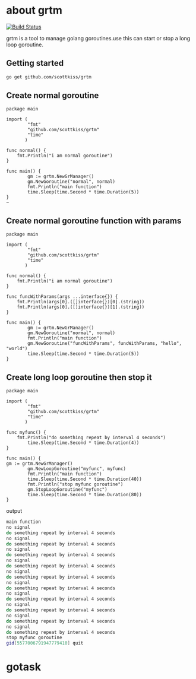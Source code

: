 # about grtm 
[![Build Status](https://travis-ci.org/scottkiss/grtm.svg?branch=master)](https://travis-ci.org/scottkiss/grtm)

grtm is a tool to manage golang goroutines.use this can start or stop a long loop goroutine.

## Getting started
```bash
go get github.com/scottkiss/grtm
```

## Create normal goroutine

```golang
package main

import (
        "fmt"
        "github.com/scottkiss/grtm"
        "time"
       )

func normal() {
    fmt.Println("i am normal goroutine")
}

func main() {
        gm := grtm.NewGrManager()
        gm.NewGoroutine("normal", normal)
        fmt.Println("main function")
        time.Sleep(time.Second * time.Duration(5))
}
~
```

## Create normal goroutine function with params

```golang
package main

import (
        "fmt"
        "github.com/scottkiss/grtm"
        "time"
       )

func normal() {
    fmt.Println("i am normal goroutine")
}

func funcWithParams(args ...interface{}) {
    fmt.Println(args[0].([]interface{})[0].(string))
    fmt.Println(args[0].([]interface{})[1].(string))
}

func main() {
        gm := grtm.NewGrManager()
        gm.NewGoroutine("normal", normal)
        fmt.Println("main function")
        gm.NewGoroutine("funcWithParams", funcWithParams, "hello", "world")
        time.Sleep(time.Second * time.Duration(5))
}
```

## Create long loop goroutine then stop it

```golang
package main

import (
        "fmt"
        "github.com/scottkiss/grtm"
        "time"
       )

func myfunc() {
    fmt.Println("do something repeat by interval 4 seconds")
        time.Sleep(time.Second * time.Duration(4))
}

func main() {
gm := grtm.NewGrManager()
        gm.NewLoopGoroutine("myfunc", myfunc)
        fmt.Println("main function")
        time.Sleep(time.Second * time.Duration(40))
        fmt.Println("stop myfunc goroutine")
        gm.StopLoopGoroutine("myfunc")
        time.Sleep(time.Second * time.Duration(80))
}
```

output

```bash
main function
no signal
do something repeat by interval 4 seconds
no signal
do something repeat by interval 4 seconds
no signal
do something repeat by interval 4 seconds
no signal
do something repeat by interval 4 seconds
no signal
do something repeat by interval 4 seconds
no signal
do something repeat by interval 4 seconds
no signal
do something repeat by interval 4 seconds
no signal
do something repeat by interval 4 seconds
no signal
do something repeat by interval 4 seconds
no signal
do something repeat by interval 4 seconds
stop myfunc goroutine
gid[5577006791947779410] quit

```


# gotask
